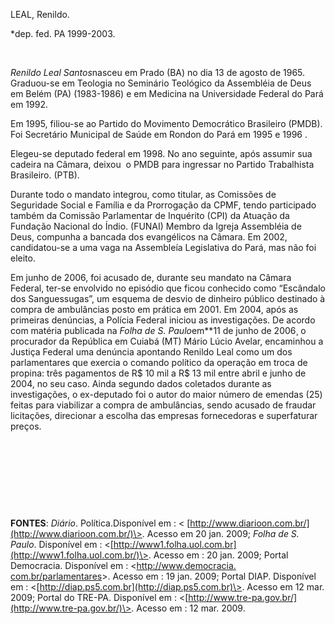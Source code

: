 LEAL, Renildo.

\*dep. fed. PA 1999-2003.

 

*Renildo Leal Santos*nasceu em Prado (BA) no dia 13 de agosto de 1965.
Graduou-se em Teologia no Seminário Teológico da Assembléia de Deus em
Belém (PA) (1983-1986) e em Medicina na Universidade Federal do Pará em
1992.

Em 1995, filiou-se ao Partido do Movimento Democrático Brasileiro
(PMDB). Foi Secretário Municipal de Saúde em Rondon do Pará em 1995 e
1996 .

Elegeu-se deputado federal em 1998. No ano seguinte, após assumir sua
cadeira na Câmara, deixou  o PMDB para ingressar no Partido Trabalhista
Brasileiro. (PTB).

Durante todo o mandato integrou, como titular, as Comissões de
Seguridade Social e Família e da Prorrogação da CPMF, tendo participado
também da Comissão Parlamentar de Inquérito (CPI) da Atuação da Fundação
Nacional do Índio. (FUNAI) Membro da Igreja Assembléia de Deus, compunha
a bancada dos evangélicos na Câmara. Em 2002, candidatou-se a uma vaga
na Assembleía Legislativa do Pará, mas não foi eleito.

Em junho de 2006, foi acusado de, durante seu mandato na Câmara Federal,
ter-se envolvido no episódio que ficou conhecido como “Escândalo dos
Sanguessugas”, um esquema de desvio de dinheiro público destinado à
compra de ambulâncias posto em prática em 2001. Em 2004, após as
primeiras denúncias, a Polícia Federal iniciou as investigações. De
acordo com matéria publicada na *Folha de S. Paulo*em**11 de junho de
2006¸ o procurador da República em Cuiabá (MT) Mário Lúcio Avelar,
encaminhou a Justiça Federal uma denúncia apontando Renildo Leal como um
dos parlamentares que exercia o comando político da operação em troca de
propina: três pagamentos de R\$ 10 mil a R\$ 13 mil entre abril e junho
de 2004, no seu caso. Ainda segundo dados coletados durante as
investigações, o ex-deputado foi o autor do maior número de emendas (25)
feitas para viabilizar a compra de ambulâncias, sendo acusado de fraudar
licitações, direcionar a escolha das empresas fornecedoras e
superfaturar preços.

 

 

 

 

**FONTES**: *Diário*. Política.Disponível em : \<
[http://www.diarioon.com.br/](http://www.diarioon.com.br/)\>. Acesso em
20 jan. 2009; *Folha de S. Paulo*. Disponível em :
\<[http://www1.folha.uol.com.br](http://www1.folha.uol.com.br/)\>.
Acesso em : 20 jan. 2009; Portal Democracia. Disponível em :
\<[http://www.democracia.
com.br/parlamentares](http://www.democracia.%20com.br/parlamentares)\>.
Acesso em : 19 jan. 2009; Portal DIAP. Disponível em :
\<[http://diap.ps5.com.br](http://diap.ps5.com.br)\>. Acesso em 12 mar.
2009; Portal do TRE-PA. Disponível em :
\<[http://www.tre-pa.gov.br/](http://www.tre-pa.gov.br/)\>. Acesso em :
12 mar. 2009.

 

 

 

 

 

 

 

 

 

 

 

 

 

 

 

 

 

 

 
